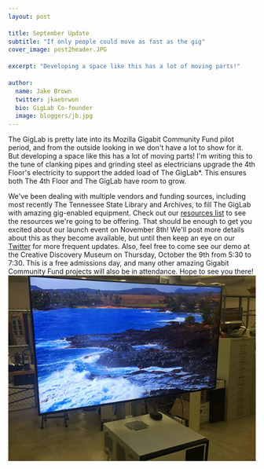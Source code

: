 ```yaml
---
layout: post

title: September Update
subtitle: "If only people could move as fast as the gig"
cover_image: post2header.JPG

excerpt: "Developing a space like this has a lot of moving parts!"

author:
  name: Jake Brown
  twitter: jkaebrwon
  bio: GigLab Co-founder
  image: bloggers/jb.jpg
---
```


The GigLab is pretty late into its Mozilla Gigabit Community Fund pilot period, and from the outside looking in we don't have a lot to show for it. But developing a space like this has a lot of moving parts! I'm writing this to the tune of clanking pipes and grinding steel as electricians upgrade the 4th Floor's electricity to support the added load of The GigLab*. This ensures both The 4th Floor and The GigLab have room to grow.

We've been dealing with multiple vendors and funding sources, including most recently The Tennessee State Library and Archives, to fill The GigLab with amazing gig-enabled equipment. Check out our [resources list](http://blog.giglab.io/resources) to see the resources we're going to be offering. That should be enough to get you excited about our launch event on November 8th! We'll post more details about this as they become available, but until then keep an eye on our [Twitter](https://twitter.com/giglabcha) for more frequent updates. Also, feel free to come see our demo at the Creative Discovery Museum on Thursday, October the 9th from 5:30 to 7:30. This is a free admissions day, and many other amazing Gigabit Community Fund projects will also be in attendance. Hope to see you there!
<img src="/images/post2.JPG">



